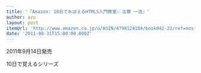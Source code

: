 ```yaml
---
title: '『Amazon: 10日でおぼえるHTML5入門教室: 古籏 一浩』'
author: azu
layout: post
itemUrl: 'http://www.amazon.co.jp/o/ASIN/4798124184/book042-22/ref=nosim'
date: '2011-08-31T15:00:00.000Z'
---
```

2011年9月14日発売

10日で覚えるシリーズ
